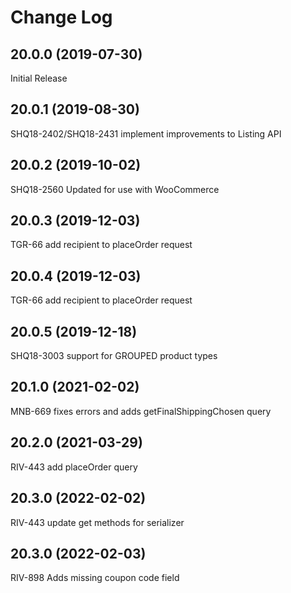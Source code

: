 # Change Log


## 20.0.0 (2019-07-30)
Initial Release


## 20.0.1 (2019-08-30)
SHQ18-2402/SHQ18-2431 implement improvements to Listing API


## 20.0.2 (2019-10-02)
SHQ18-2560 Updated for use with WooCommerce


## 20.0.3 (2019-12-03)
TGR-66 add recipient to placeOrder request


## 20.0.4 (2019-12-03)
TGR-66 add recipient to placeOrder request

## 20.0.5 (2019-12-18)
SHQ18-3003 support for GROUPED product types


## 20.1.0 (2021-02-02)
MNB-669 fixes errors and adds getFinalShippingChosen query


## 20.2.0 (2021-03-29)
RIV-443 add placeOrder query


## 20.3.0 (2022-02-02)
RIV-443 update get methods for serializer


## 20.3.0 (2022-02-03)
RIV-898 Adds missing coupon code field


